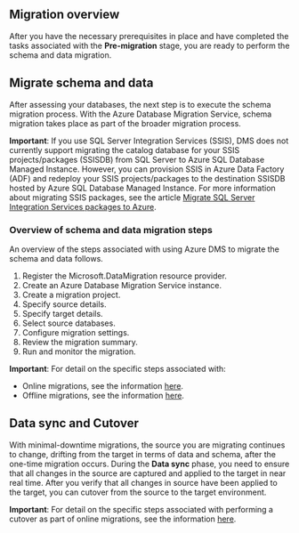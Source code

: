 ## Migration overview

After you have the necessary prerequisites in place and have completed the tasks associated with the **Pre-migration** stage, you are ready to perform the schema and data migration.

## Migrate schema and data

After assessing your databases, the next step is to execute the schema migration process. With the Azure Database Migration Service, schema migration takes place as part of the broader migration process.

**Important**: If you use SQL Server Integration Services (SSIS), DMS does not currently support migrating the catalog database for your SSIS projects/packages (SSISDB) from SQL Server to Azure SQL Database Managed Instance. However, you can provision SSIS in Azure Data Factory (ADF) and redeploy your SSIS projects/packages to the destination SSISDB hosted by Azure SQL Database Managed Instance. For more information about migrating SSIS packages, see the article [Migrate SQL Server Integration Services packages to Azure](https://docs.microsoft.com/azure/dms/how-to-migrate-ssis-packages).

### Overview of schema and data migration steps

An overview of the steps associated with using Azure DMS to migrate the schema and data follows.

1.	Register the Microsoft.DataMigration resource provider.
2.	Create an Azure Database Migration Service instance.
3.	Create a migration project.
4.	Specify source details.
5.	Specify target details.
6.	Select source databases.
7.	Configure migration settings.
8.	Review the migration summary.
9.	Run and monitor the migration.

**Important**: For detail on the specific steps associated with:
* Online migrations, see the information [here](https://docs.microsoft.com/azure/dms/tutorial-sql-server-managed-instance-online#register-the-microsoftdatamigration-resource-provider).
* Offline migrations, see the information [here](https://docs.microsoft.com/azure/dms/tutorial-sql-server-to-managed-instance#register-the-microsoftdatamigration-resource-provider).

## Data sync and Cutover

With minimal-downtime migrations, the source you are migrating continues to change, drifting from the target in terms of data and schema, after the one-time migration occurs. During the **Data sync** phase, you need to ensure that all changes in the source are captured and applied to the target in near real time. After you verify that all changes in source have been applied to the target, you can cutover from the source to the target environment.

**Important**: For detail on the specific steps associated with performing a cutover as part of online migrations, see the information [here](https://docs.microsoft.com/azure/dms/tutorial-sql-server-managed-instance-online#performing-migration-cutover).